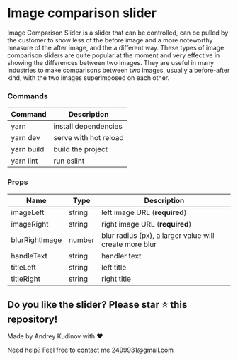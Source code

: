 # Image comparison slider

Image Comparison Slider is a slider that can be controlled, can be pulled by the customer to show less of the before image and a more noteworthy measure of the after image, and the a different way. These types of image comparison sliders are quite popular at the moment and very effective in showing the differences between two images. They are useful in many industries to make comparisons between two images, usually a before-after kind, with the two images superimposed on each other.

### Commands

| Command    | Description           |
| ---------- | --------------------- |
| yarn       | install dependencies  |
| yarn dev   | serve with hot reload |
| yarn build | build the project     |
| yarn lint  | run eslint            |

### Props

| Name           | Type   | Description                                            |
| -------------- | ------ | ------------------------------------------------------ |
| imageLeft      | string | left image URL (**required**)                          |
| imageRight     | string | right image URL (**required**)                         |
| blurRightImage | number | blur radius (px), a larger value will create more blur |
| handleText     | string | handler text                                           |
| titleLeft      | string | left title                                             |
| titleRight     | string | right title                                            |

## Do you like the slider? Please star ⭐ this repository!

Made by Andrey Kudinov with ❤️

Need help? Feel free to contact me [2499931@gmail.com](mailto:2499931@gmail.com?Subject=image-comparison-slider)
